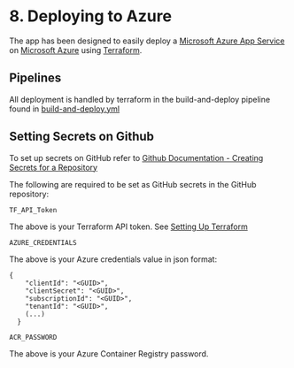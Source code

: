 # 8. Deploying to Azure

The app has been designed to easily deploy a [Microsoft Azure App Service](https://azure.microsoft.com/en-gb/services/app-service/) on [Microsoft Azure](azure.microsoft.com) using [Terraform](https://www.terraform.io/).

## Pipelines

All deployment is handled by terraform in the build-and-deploy pipeline found in [build-and-deploy.yml](../../.github/workflows/build-and-deploy.yml)

## Setting Secrets on Github

To set up secrets on GitHub refer to [Github Documentation - Creating Secrets for a Repository](https://docs.github.com/en/actions/reference/encrypted-secrets#creating-encrypted-secrets-for-a-repository)

The following are required to be set as GitHub secrets in the GitHub repository:

```
TF_API_Token
```

The above is your Terraform API token. See [Setting Up Terraform](./07-setting-up-terraform.md)

```
AZURE_CREDENTIALS
```

The above is your Azure credentials value in json format:

```
{
    "clientId": "<GUID>",
    "clientSecret": "<GUID>",
    "subscriptionId": "<GUID>",
    "tenantId": "<GUID>",
    (...)
  }
```

```
ACR_PASSWORD
```

The above is your Azure Container Registry password.




